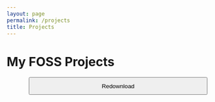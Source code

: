 ```yaml
---
layout: page
permalink: /projects
title: Projects
---
```

<style>
    button{
        margin-left: 10%;
        width: 80%;
        margin-right: 10%;
        height: 40px;
    }
</style>

# My FOSS Projects
<button onclick="location.href='https://blog.morpheus636.com/projects/redownload'" type="button">Redownload</button>
